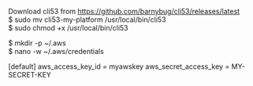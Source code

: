 Download cli53 from https://github.com/barnybug/cli53/releases/latest		
$ sudo mv cli53-my-platform /usr/local/bin/cli53		
$ sudo chmod +x /usr/local/bin/cli53		

$ mkdir -p ~/.aws		
$ nano -w ~/.aws/credentials		

   [default]
   aws_access_key_id = myawskey
   aws_secret_access_key = MY-SECRET-KEY

